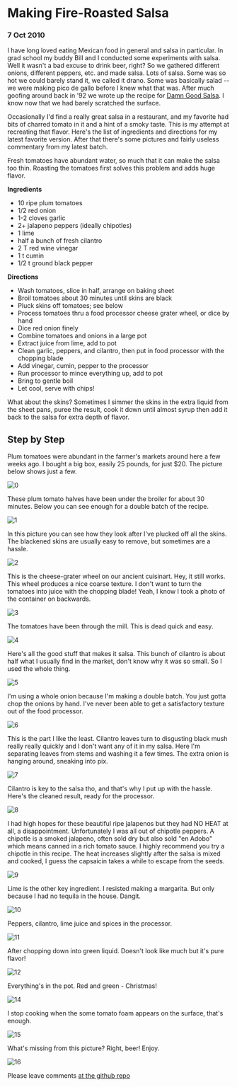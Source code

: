 # Making Fire-Roasted Salsa

### 7 Oct 2010

I have long loved eating Mexican food in general and salsa in
particular.  In grad school my buddy Bill and I conducted
some experiments with salsa.  Well it wasn't a bad excuse to drink
beer, right?  So we gathered different onions, different peppers,
etc. and made salsa.  Lots of salsa.  Some was so hot we could barely
stand it, we called it drano.  Some was basically salad -- we were
making pico de gallo before I knew what that was.  After much goofing
around back in '92 we wrote up the recipe for
[Damn Good Salsa](19920102_salsa_eng.html). I know now that we had
barely scratched the surface.

Occasionally I'd find a really great salsa in a restaurant, and my
favorite had bits of charred tomato in it and a hint of a smoky
taste.  This is my attempt at recreating that flavor.  Here's the list
of ingredients and directions for my latest favorite version. After
that there's some pictures and fairly useless commentary from my
latest batch.  

Fresh tomatoes have abundant water, so much that it can make the salsa too 
thin.  Roasting the tomatoes first solves this problem and adds huge flavor.

__Ingredients__

* 10 ripe plum tomatoes
* 1/2 red onion
* 1-2 cloves garlic
* 2+ jalapeno peppers (ideally chipotles)
* 1 lime
* half a bunch of fresh cilantro
* 2 T red wine vinegar
* 1 t cumin
* 1/2 t ground black pepper

__Directions__

* Wash tomatoes, slice in half, arrange on baking sheet
* Broil tomatoes about 30 minutes until skins are black
* Pluck skins off tomatoes; see below
* Process tomatoes thru a food processor cheese grater wheel,
     or dice by hand
* Dice red onion finely
* Combine tomatoes and onions in a large pot
* Extract juice from lime, add to pot
* Clean garlic, peppers, and cilantro, then put in food processor
  with the chopping blade
* Add vinegar, cumin, pepper to the processor
* Run processor to mince everything up, add to pot
* Bring to gentle boil
* Let cool, serve with chips!

What about the skins? Sometimes I simmer the skins in the extra liquid
from the sheet pans, puree the result, cook it down until almost syrup
then add it back to the salsa for extra depth of flavor.

## Step by Step

Plum tomatoes were abundant in the farmer's markets around here a few
weeks ago.  I bought a big box, easily 25 pounds, for just $20.  The
picture below shows just a few.

![0](pix/salsa-0.jpg)

These plum tomato halves have been under the broiler for about 30
minutes. Below you can see enough for a double batch of the recipe.

![1](pix/salsa-1.jpg)

In this picture you can see how they look after I've plucked off all
the skins.  The blackened skins are usually easy to remove, but
sometimes are a hassle.  

![2](pix/salsa-2.jpg)

This is the cheese-grater wheel on our ancient cuisinart.  Hey, it
still works.  This wheel produces a nice coarse texture.  I don't want
to turn the tomatoes into juice with the chopping blade!  Yeah, I know
I took a photo of the container on backwards.

![3](pix/salsa-3.jpg)

The tomatoes have been through the mill.  This is dead quick and easy.

![4](pix/salsa-4.jpg)

Here's all the good stuff that makes it salsa.  This bunch of cilantro is
about half what I usually find in the market, don't know why it was so
small.  So I used the whole thing.  

![5](pix/salsa-5.jpg)

I'm using a whole onion because I'm making a double batch.  You just
gotta chop the onions by hand.  I've never been able to get a
satisfactory texture out of the food processor. 

![6](pix/salsa-6.jpg)

This is the part I like the least.  Cilantro leaves turn to disgusting
black mush really really quickly and I don't want any of it in my
salsa.  Here I'm separating leaves from stems and washing it a few times.
The extra onion is hanging around, sneaking into pix.

![7](pix/salsa-7.jpg)

Cilantro is key to the salsa tho, and that's why I put up with the
hassle.  Here's the cleaned result, ready for the processor.

![8](pix/salsa-8.jpg)

I had high hopes for these beautiful ripe jalapenos but they had NO
HEAT at all, a disappointment.  Unfortunately I was all out of
chipotle peppers.  A chipotle is a smoked jalapeno, often sold dry
but also sold "en Adobo" which means canned in a rich tomato sauce.
I highly recommend you try a chipotle in this recipe.  The heat 
increases slightly after the salsa is mixed and cooked, I guess the
capsaicin takes a while to escape from the seeds.

![9](pix/salsa-9.jpg)

Lime is the other key ingredient.  I resisted making a margarita.  But
only because I had no tequila in the house.  Dangit.

![10](pix/salsa-10.jpg)

Peppers, cilantro, lime juice and spices in the processor.

![11](pix/salsa-11.jpg)

After chopping down into green liquid.  Doesn't look like much but
it's pure flavor!

![12](pix/salsa-12.jpg)

Everything's in the pot.  Red and green - Christmas!

![14](pix/salsa-14.jpg)

I stop cooking when the some tomato foam appears on the surface,
that's enough.

![15](pix/salsa-15.jpg)

What's missing from this picture?  Right, beer!  Enjoy.

![16](pix/salsa-16.jpg)

Please leave comments [at the github repo](https://github.com/chrisinmtown/chrisinmtown.github.io)
